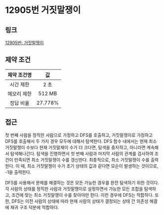 # 12905번 거짓말쟁이

## 링크

[12905번: 거짓말쟁이](https://www.acmicpc.net/problem/12905)

## 제약 조건

| 제약 조건명 |   값    |
| :---------: | :-----: |
|  시간 제한  |  2 초   |
| 메모리 제한 | 512 MB  |
|  정답 비율  | 27.778% |

## 접근

첫 번째 사람을 정직한 사람으로 가정하고 DFS를 호출하고, 거짓말쟁이로 가정하고 DFS를 호출해서 두 가지 경우 모두에 대해서 탐색한다. DFS 함수 내에서는 현재 최소 거짓말쟁이 수보다 현재 거짓말재이 수가 더 크다면, 탐색을 중지하고, 아니라면 계속해서 탐색해나간다. 탐색을 진행하면서 첫 번째 사람과 마지막 사람의 관계를 검사하여 조건이 만족되면 최소 거짓말쟁이 수를 갱신한다. 최종적으로, 최소 거짓말쟁이 수를 출력한다. 이 때, 최소 거짓말쟁이 수가 초기 상태의 값과 같다면 모순이 발생하는 것이므로, -1을 출력한다.

DFS를 사용해서 문제를 해결하는 것은 모든 가능한 경우를 완전 탐색하기 위한 것이다. 각 사람의 상태를 정직한 사람과 거짓말쟁이로 설정하면서 가능한 모든 조합을 탐색하고, 조건에 맞는 최소 거짓말쟁이 수를 찾아야만 한다. 이런 경우에 DFS는 적합하다. 또한, DFS는 이전 사람의 상태에 따라 현재 사람의 상태가 결정되는 상태 간 의존성 해결에 재귀 구조 덕분에 적합하다.
